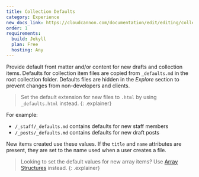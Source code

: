 ```yaml
---
title: Collection Defaults
category: Experience
new_docs_link: https://cloudcannon.com/documentation/edit/editing/collections/#defaults
order: 1
requirements:
  build: Jekyll
  plan: Free
  hosting: Any
---
```


Provide default front matter and/or content for new drafts and collection items. Defaults for collection item files are copied from `_defaults.md` in the root collection folder. Defaults files are hidden in the *Explore* section to prevent changes from non-developers and clients.

> Set the default extension for new files to `.html` by using `_defaults.html` instead.
{: .explainer}

For example:

* `/_staff/_defaults.md` contains defaults for new staff members
* `/_posts/_defaults.md` contains defaults for new draft posts

New items created use these values. If the `title` and `name` attributes are present, they are set to the name used when a user creates a file.

> Looking to set the default values for new array items? Use [Array Structures](/editing/options/input-options/#array-structures) instead.
{: .explainer}